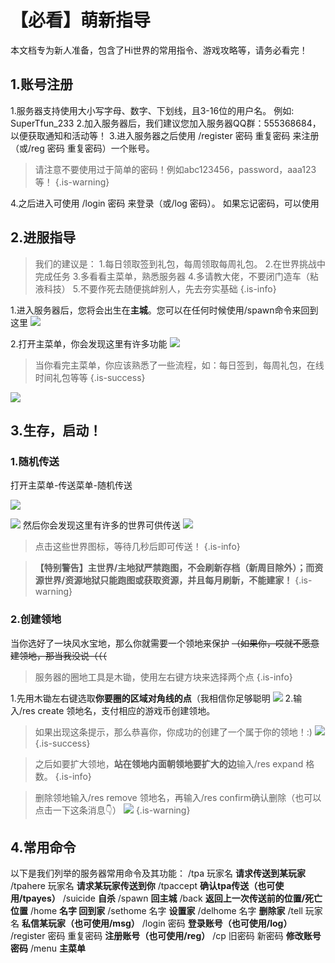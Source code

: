 # 【必看】萌新指导
本文档专为新人准备，包含了Hi世界的常用指令、游戏攻略等，请务必看完！
## 1.账号注册
1.服务器支持使用大小写字母、数字、下划线，且3-16位的用户名。
例如: SuperTfun_233
2.加入服务器后，我们建议您加入服务器QQ群：555368684，以便获取通知和活动等！
3.进入服务器之后使用 /register 密码 重复密码 来注册（或/reg 密码 重复密码）一个账号。
> 请注意不要使用过于简单的密码！例如abc123456，password，aaa123等！
{.is-warning}

4.之后进入可使用 /login 密码 来登录（或/log 密码）。
如果忘记密码，可以使用

## 2.进服指导
> 我们的建议是：
1.每日领取签到礼包，每周领取每周礼包。
2.在世界挑战中完成任务
3.多看看主菜单，熟悉服务器
4.多请教大佬，不要闭门造车（粘液科技）
5.不要作死去随便挑衅别人，先去夯实基础
{.is-info}

1.进入服务器后，您将会出生在**主城**。您可以在任何时候使用/spawn命令来回到这里
![](https://blazeb2.hitech0926.com/img/55c913cf-9e56-4b86-98b0-d6d38ce3e2ed.png)

2.打开主菜单，你会发现这里有许多功能
![](https://blazeb2.hitech0926.com/img/7728bca7-f413-473d-ab43-a46ae0a84386.png)

> 当你看完主菜单，你应该熟悉了一些流程，如：每日签到，每周礼包，在线时间礼包等等
{.is-success}

![](https://blazeb2.hitech0926.com/img/646ab495-2617-40fa-8252-294967ec9bb5.png)
## 3.生存，启动！

### 1.随机传送
打开主菜单-传送菜单-随机传送

![](https://blazeb2.hitech0926.com/img/d59535ee-942d-4df9-9287-aa0c1f95202f.png)

![](https://blazeb2.hitech0926.com/img/9796a564-748e-4739-b4c3-91545a5850ed.png)
然后你会发现这里有许多的世界可供传送
![](https://blazeb2.hitech0926.com/img/64457f7d-6c5a-49cf-88dd-11ae10fa4f81.png)
> 点击这些世界图标，等待几秒后即可传送！
{.is-info}

> **【特别警告】主世界/主地狱严禁跑图，不会刷新存档（新周目除外）；而资源世界/资源地狱只能跑图或获取资源，并且每月刷新，不能建家！**
{.is-warning}

### 2.创建领地
当你选好了一块风水宝地，那么你就需要一个领地来保护
~~（如果你，哎就不愿意建领地，那当我没说（（（~~
> 服务器的圈地工具是木锄，使用左右键方块来选择两个点
{.is-info}

1.先用木锄左右键选取**你要圈的区域对角线的点**（我相信你足够聪明
![](https://blazeb2.hitech0926.com/img/2144e664-5045-4553-9e59-4c50b60f460d.png)
2.输入/res create 领地名，支付相应的游戏币创建领地。
> 如果出现这条提示，那么恭喜你，你成功的创建了一个属于你的领地！:)
> ![](https://blazeb2.hitech0926.com/img/973fc4b8-0427-4112-8ff1-9b08cd407a46.png)
{.is-success}

> 之后如要扩大领地，**站在领地内面朝领地要扩大的边**输入/res expand 格数。
{.is-info}

> 删除领地输入/res remove 领地名，再输入/res confirm确认删除（也可以点击一下这条消息👇）
> ![](https://blazeb2.hitech0926.com/img/d1d328b3-cab3-4375-b352-bb66d440f631.png)
{.is-warning}

## 4.常用命令
以下是我们列举的服务器常用命令及其功能：
/tpa 玩家名 **请求传送到某玩家**
/tpahere 玩家名 **请求某玩家传送到你**
/tpaccept **确认tpa传送（也可使用/tpayes）**
/suicide **自杀**
/spawn **回主城**
/back **返回上一次传送前的位置/死亡位置**
/home **名字 回到家**
/sethome 名字 **设置家**
/delhome 名字 **删除家**
/tell 玩家名 **私信某玩家（也可使用/msg）**
/login 密码 **登录账号（也可使用/log）**
/register 密码 重复密码 **注册账号（也可使用/reg）**
/cp 旧密码 新密码 **修改账号密码**
/menu **主菜单**

